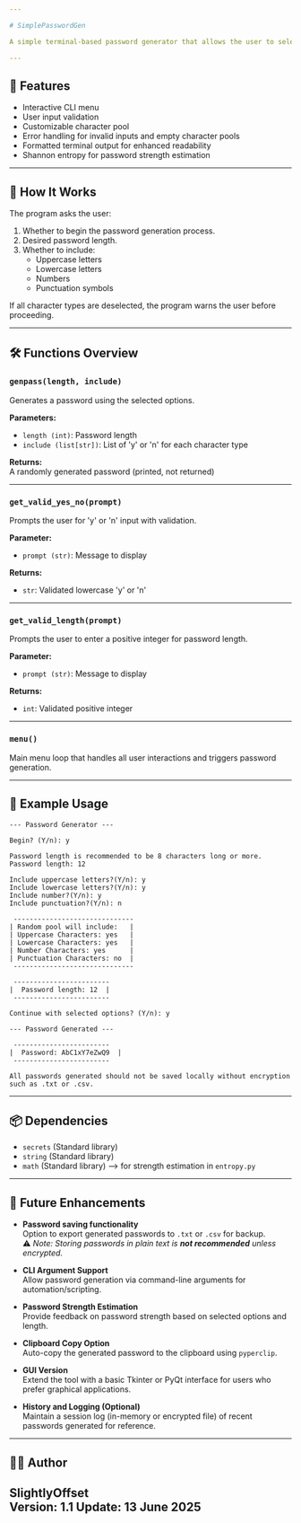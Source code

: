 ```yaml
---

# SimplePasswordGen

A simple terminal-based password generator that allows the user to select which character types to include (uppercase, lowercase, numbers, punctuation) and generates a random password based on those preferences.

---
```


## 📌 Features

- Interactive CLI menu
- User input validation
- Customizable character pool
- Error handling for invalid inputs and empty character pools
- Formatted terminal output for enhanced readability
- Shannon entropy for password strength estimation

---

## 🧠 How It Works

The program asks the user:

1. Whether to begin the password generation process.
2. Desired password length.
3. Whether to include:
   - Uppercase letters
   - Lowercase letters
   - Numbers
   - Punctuation symbols

If all character types are deselected, the program warns the user before proceeding.

---

## 🛠 Functions Overview

### `genpass(length, include)`
Generates a password using the selected options.

**Parameters:**
- `length (int)`: Password length
- `include (list[str])`: List of 'y' or 'n' for each character type

**Returns:**  
A randomly generated password (printed, not returned)

---

### `get_valid_yes_no(prompt)`
Prompts the user for 'y' or 'n' input with validation.

**Parameter:**  
- `prompt (str)`: Message to display

**Returns:**  
- `str`: Validated lowercase 'y' or 'n'

---

### `get_valid_length(prompt)`
Prompts the user to enter a positive integer for password length.

**Parameter:**  
- `prompt (str)`: Message to display

**Returns:**  
- `int`: Validated positive integer

---

### `menu()`
Main menu loop that handles all user interactions and triggers password generation.

---

## 🧪 Example Usage

```
--- Password Generator ---

Begin? (Y/n): y

Password length is recommended to be 8 characters long or more.
Password length: 12

Include uppercase letters?(Y/n): y
Include lowercase letters?(Y/n): y
Include number?(Y/n): y
Include punctuation?(Y/n): n

 ------------------------------
| Random pool will include:   |
| Uppercase Characters: yes   |
| Lowercase Characters: yes   |
| Number Characters: yes      |
| Punctuation Characters: no  |
 ------------------------------

 ------------------------ 
|  Password length: 12  |
 ------------------------

Continue with selected options? (Y/n): y

--- Password Generated ---

 ------------------------ 
|  Password: AbC1xY7eZwQ9  |
 ------------------------

All passwords generated should not be saved locally without encryption such as .txt or .csv.
```

---

## 📦 Dependencies

- `secrets` (Standard library)
- `string` (Standard library)
- `math` (Standard library) --> for strength estimation in `entropy.py`

---

## 🧩 Future Enhancements

- **Password saving functionality**  
  Option to export generated passwords to `.txt` or `.csv` for backup.  
  ⚠️ _Note: Storing passwords in plain text is **not recommended** unless encrypted._

- **CLI Argument Support**  
  Allow password generation via command-line arguments for automation/scripting.

- **Password Strength Estimation**  
  Provide feedback on password strength based on selected options and length.

- **Clipboard Copy Option**  
  Auto-copy the generated password to the clipboard using `pyperclip`.

- **GUI Version**  
  Extend the tool with a basic Tkinter or PyQt interface for users who prefer graphical applications.

- **History and Logging (Optional)**  
  Maintain a session log (in-memory or encrypted file) of recent passwords generated for reference.

---

## 🧑‍💻 Author

**SlightlyOffset**  
Version: 1.1
Update: 13 June 2025
---
